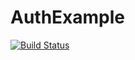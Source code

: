 # AuthExample
[![Build Status](https://travis-ci.org/Leanwit/AuthExample.svg?branch=master)](https://travis-ci.org/Leanwit/AuthExample)

